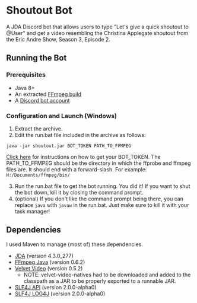 # Shoutout Bot
A JDA Discord bot that allows users to type "Let's give a quick shoutout to @User" and get a video resembling the Christina Applegate shoutout from the Eric Andre Show, Season 3, Episode 2.

## Running the Bot
### Prerequisites
* Java 8+
* An extracted [FFmpeg build](https://ffmpeg.org/download.html)
* A [Discord bot account](https://discordpy.readthedocs.io/en/stable/discord.html)
### Configuration and Launch (Windows)
1. Extract the archive.
2. Edit the run.bat file included in the archive as follows:
```
java -jar shoutout.jar BOT_TOKEN PATH_TO_FFMPEG
```
[Click here](https://discordpy.readthedocs.io/en/stable/discord.html) for instructions on how to get your BOT_TOKEN.
The PATH_TO_FFMPEG should be the directory in which the ffprobe and ffmpeg files are. It should end with a forward-slash. For example: `H:/Documents/ffmpeg/bin/`

3. Run the run.bat file to get the bot running. You did it! If you want to shut the bot down, kill it by closing the command prompt.
4. (optional) If you don't like the command prompt being there, you can replace `java` with `javaw` in the run.bat. Just make sure to kill it with your task manager!

## Dependencies
I used Maven to manage (most of) these dependencies.
* [JDA](https://github.com/DV8FromTheWorld/JDA) (version 4.3.0_277)
* [FFmpeg Java](https://github.com/bramp/ffmpeg-cli-wrapper) (version 0.6.2)
* [Velvet Video](https://github.com/zakgof/velvet-video) (version 0.5.2)
  * NOTE: velvet-video-natives had to be downloaded and added to the classpath as a JAR to be properly exported to a runnable JAR.
* [SLF4J API](http://www.slf4j.org/) (version 2.0.0-alpha0)
* [SLF4J LOG4J](https://logging.apache.org/log4j/2.x/) (version 2.0.0-alpha0)
